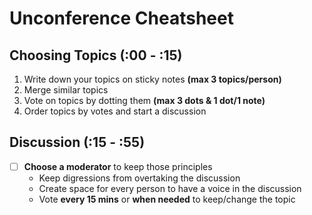 # Unconference Cheatsheet

## Choosing Topics (:00 - :15)

1. Write down your topics on sticky notes **(max 3 topics/person)**
1. Merge similar topics
1. Vote on topics by dotting them **(max 3 dots & 1 dot/1 note)**
1. Order topics by votes and start a discussion

## Discussion (:15 - :55)

- [ ] **Choose a moderator** to keep those principles
    - Keep digressions from overtaking the discussion
    - Create space for every person to have a voice in the discussion
    - Vote **every 15 mins** or **when needed** to keep/change the topic
